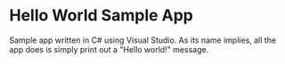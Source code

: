 # Hello World Sample App
Sample app written in C# using Visual Studio. As its name implies, all the app does is simply print out a "Hello world!" message.
